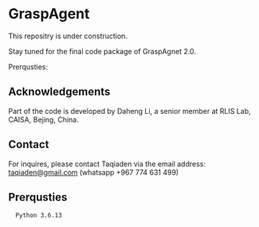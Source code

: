 
# GraspAgent

This repositry is under construction.

Stay tuned for the final code package of GraspAgnet 2.0.



  Prerqusties:

  
  


## Acknowledgements
Part of the code is developed by Daheng Li, a senior member at RLIS Lab, CAISA, Bejing, China.

## Contact

For inquires, please contact Taqiaden via the email address: taqiaden@gmail.com (whatsapp +967 774 631 499)


## Prerqusties

```http
  Python 3.6.13 
```

